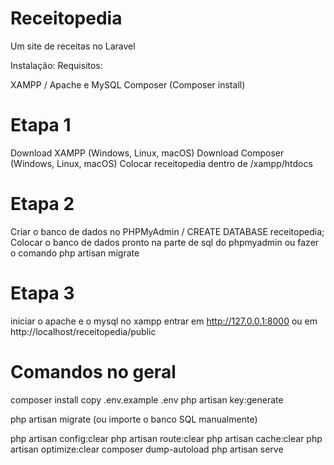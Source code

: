 # Receitopedia
Um site de receitas no Laravel

Instalação:
Requisitos:

XAMPP / Apache e MySQL
Composer (Composer install)
# Etapa 1
Download XAMPP (Windows, Linux, macOS)
Download Composer (Windows, Linux, macOS)
Colocar receitopedia dentro de /xampp/htdocs

# Etapa 2
Criar o banco de dados no PHPMyAdmin / CREATE DATABASE receitopedia;
Colocar o banco de dados pronto na parte de sql do phpmyadmin ou fazer o comando php artisan migrate

# Etapa 3
iniciar o apache e o mysql no xampp
entrar em http://127.0.0.1:8000 ou em http://localhost/receitopedia/public


# Comandos no geral

composer install
copy .env.example .env
php artisan key:generate

php artisan migrate  (ou importe o banco SQL manualmente)

php artisan config:clear
php artisan route:clear
php artisan cache:clear
php artisan optimize:clear
composer dump-autoload
php artisan serve
